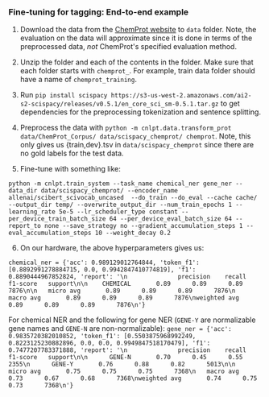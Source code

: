 ### Fine-tuning for tagging: End-to-end example
1. Download the data from the [ChemProt website](https://biocreative.bioinformatics.udel.edu/news/corpora/chemprot-corpus-biocreative-vi/) to ``data`` folder.  Note, the evaluation on the data will approximate since it is done in terms of the preprocessed data, *not* ChemProt's specified evaluation method.

2. Unzip the folder and each of the contents in the folder. Make sure that each folder starts with `chemprot_`. For example, train data folder should have a name of `chemprot_training`.

3. Run ```pip install scispacy https://s3-us-west-2.amazonaws.com/ai2-s2-scispacy/releases/v0.5.1/en_core_sci_sm-0.5.1.tar.gz``` to get dependencies for the preprocessing tokenization and sentence splitting.

4. Preprocess the data with ```python -m cnlpt.data.transform_prot data/ChemProt_Corpus/ data/scispacy_chemprot/ chemprot```.  Note, this only gives us {train,dev}.tsv in `data/scispacy_chemprot` since there are no gold labels for the test data.

5. Fine-tune with something like:

```python -m cnlpt.train_system --task_name chemical_ner gene_ner --data_dir data/scispacy_chemprot/ --encoder_name allenai/scibert_scivocab_uncased  --do_train --do_eval --cache cache/ --output_dir temp/ --overwrite_output_dir --num_train_epochs 1 --learning_rate 5e-5 --lr_scheduler_type constant --per_device_train_batch_size 64 --per_device_eval_batch_size 64 --report_to none --save_strategy no --gradient_accumulation_steps 1 --eval_accumulation_steps 10 --weight_decay 0.2``` 

6. On our hardware, the above hyperparameters gives us:

```chemical_ner = {'acc': 0.989129012764844, 'token_f1': [0.8892991278884715, 0.0, 0.9942847410774819], 'f1': 0.8890444967852824, 'report': '\n              precision    recall  f1-score   support\n\n    CHEMICAL       0.89      0.89      0.89      7876\n\n   micro avg       0.89      0.89      0.89      7876\n   macro avg       0.89      0.89      0.89      7876\nweighted avg       0.89      0.89      0.89      7876\n'}```

For chemical NER and the following for gene NER (`GENE-Y` are normalizable gene names and `GENE-N` are non-normalizable):
```gene_ner = {'acc': 0.9835720382010852, 'token_f1': [0.5503875968992249, 0.8223125230882896, 0.0, 0.0, 0.9949847518170479], 'f1': 0.7477207783371888, 'report': '\n              precision    recall  f1-score   support\n\n      GENE-N       0.70      0.45      0.55      2355\n      GENE-Y       0.76      0.88      0.82      5013\n\n   micro avg       0.75      0.75      0.75      7368\n   macro avg       0.73      0.67      0.68      7368\nweighted avg       0.74      0.75      0.73      7368\n'}```